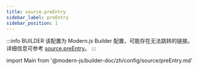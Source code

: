 ```yaml
---
title: source.preEntry
sidebar_label: preEntry
sidebar_position: 1
---
```


:::info BUILDER
该配置为 Modern.js Builder 配置，可能存在无法跳转的链接。详细信息可参考 [source.preEntry](https://modernjs.dev/builder/zh/api/config-source.html#source-preentry)。
:::

import Main from '@modern-js/builder-doc/zh/config/source/preEntry.md'

<Main />
